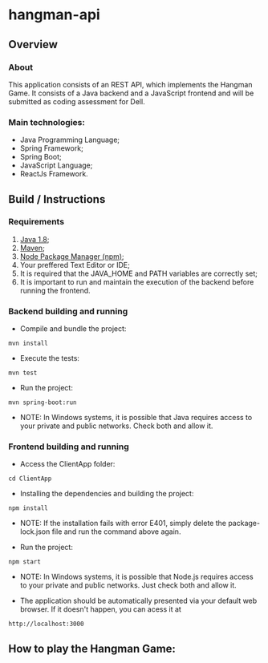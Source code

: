 # hangman-api

## Overview

### About

This application consists of an REST API, which implements the Hangman Game.
It consists of a Java backend and a JavaScript frontend and will be submitted as coding assessment for Dell.

### Main technologies:

- Java Programming Language;
- Spring Framework;
- Spring Boot;
- JavaScript Language;
- ReactJs Framework.

## Build / Instructions

### Requirements

1. [Java 1.8](https://www.oracle.com/java/technologies/javase/javase-jdk8-downloads.html);
2. [Maven](https://maven.apache.org/download.cgi);
3. [Node Package Manager (npm)](https://nodejs.org/en/download/);
4. Your preffered Text Editor or IDE;
5. It is required that the JAVA_HOME and PATH variables are correctly set;
6. It is important to run and maintain the execution of the backend before running the frontend.


### Backend building and running

- Compile and bundle the project:

```shell
mvn install
```

- Execute the tests:

```shell
mvn test
```

- Run the project:

```shell
mvn spring-boot:run
```
- NOTE: In Windows systems, it is possible that Java requires access to your private and public networks. Check both and allow it.


### Frontend building and running

- Access the ClientApp folder:

```shell
cd ClientApp
```

- Installing the dependencies and building the project:

```shell
npm install
```

- NOTE: If the installation fails with error E401, simply delete the package-lock.json file and run the command above again.

- Run the project:

```shell
npm start
```

- NOTE: In Windows systems, it is possible that Node.js requires access to your private and public networks. Just check both and allow it.

- The application should be automatically presented via your default web browser. If it doesn't happen, you can acess it at

```text
http://localhost:3000
```

## How to play the Hangman Game:
